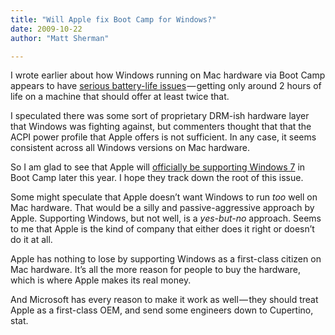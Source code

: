 ```yaml
---
title: "Will Apple fix Boot Camp for Windows?"
date: 2009-10-22
author: "Matt Sherman"

---
```


I wrote earlier about how Windows running on Mac hardware via Boot Camp appears to have [serious battery-life issues](/blog/post/Is-proprietary-Mac-hardware-killing-Windows-battery-life.aspx) — getting only around 2 hours of life on a machine that should offer at least twice that.

I speculated there was some sort of proprietary DRM-ish hardware layer that Windows was fighting against, but commenters thought that that the ACPI power profile that Apple offers is not sufficient. In any case, it seems consistent across all Windows versions on Mac hardware.

So I am glad to see that Apple will [officially be supporting Windows 7](http://www.macrumors.com/2009/10/22/apple-official-boot-camp-support-for-windows-7-coming-later-this-year/) in Boot Camp later this year. I hope they track down the root of this issue.

Some might speculate that Apple doesn’t want Windows to run _too_ well on Mac hardware. That would be a silly and passive-aggressive approach by Apple. Supporting Windows, but not well, is a _yes-but-no_ approach. Seems to me that Apple is the kind of company that either does it right or doesn’t do it at all.

Apple has nothing to lose by supporting Windows as a first-class citizen on Mac hardware. It’s all the more reason for people to buy the hardware, which is where Apple makes its real money.

And Microsoft has every reason to make it work as well — they should treat Apple as a first-class OEM, and send some engineers down to Cupertino, stat.

